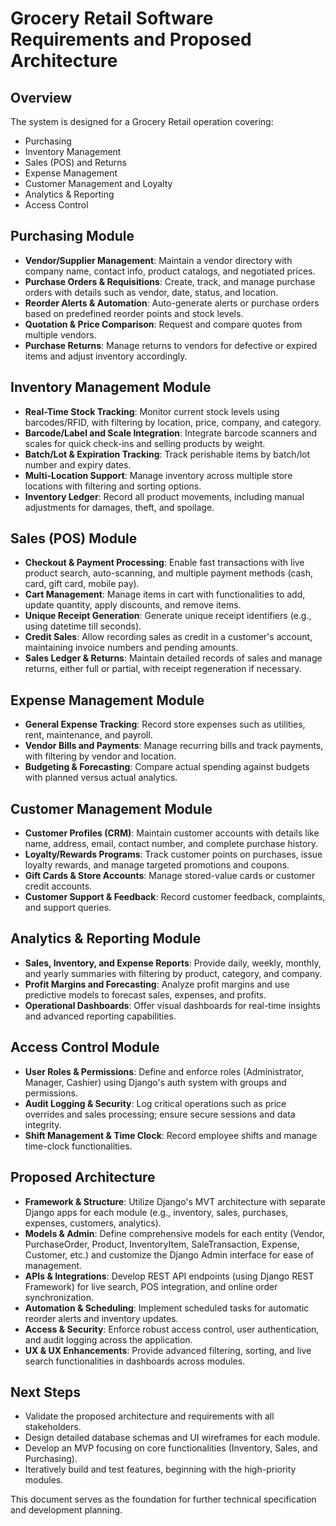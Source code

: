 # Grocery Retail Software Requirements and Proposed Architecture

## Overview
The system is designed for a Grocery Retail operation covering:
- Purchasing
- Inventory Management
- Sales (POS) and Returns
- Expense Management
- Customer Management and Loyalty
- Analytics & Reporting
- Access Control

## Purchasing Module
- **Vendor/Supplier Management**: Maintain a vendor directory with company name, contact info, product catalogs, and negotiated prices.
- **Purchase Orders & Requisitions**: Create, track, and manage purchase orders with details such as vendor, date, status, and location.
- **Reorder Alerts & Automation**: Auto-generate alerts or purchase orders based on predefined reorder points and stock levels.
- **Quotation & Price Comparison**: Request and compare quotes from multiple vendors.
- **Purchase Returns**: Manage returns to vendors for defective or expired items and adjust inventory accordingly.

## Inventory Management Module
- **Real-Time Stock Tracking**: Monitor current stock levels using barcodes/RFID, with filtering by location, price, company, and category.
- **Barcode/Label and Scale Integration**: Integrate barcode scanners and scales for quick check-ins and selling products by weight.
- **Batch/Lot & Expiration Tracking**: Track perishable items by batch/lot number and expiry dates.
- **Multi-Location Support**: Manage inventory across multiple store locations with filtering and sorting options.
- **Inventory Ledger**: Record all product movements, including manual adjustments for damages, theft, and spoilage.

## Sales (POS) Module
- **Checkout & Payment Processing**: Enable fast transactions with live product search, auto-scanning, and multiple payment methods (cash, card, gift card, mobile pay).
- **Cart Management**: Manage items in cart with functionalities to add, update quantity, apply discounts, and remove items.
- **Unique Receipt Generation**: Generate unique receipt identifiers (e.g., using datetime till seconds).
- **Credit Sales**: Allow recording sales as credit in a customer's account, maintaining invoice numbers and pending amounts.
- **Sales Ledger & Returns**: Maintain detailed records of sales and manage returns, either full or partial, with receipt regeneration if necessary.

## Expense Management Module
- **General Expense Tracking**: Record store expenses such as utilities, rent, maintenance, and payroll.
- **Vendor Bills and Payments**: Manage recurring bills and track payments, with filtering by vendor and location.
- **Budgeting & Forecasting**: Compare actual spending against budgets with planned versus actual analytics.

## Customer Management Module
- **Customer Profiles (CRM)**: Maintain customer accounts with details like name, address, email, contact number, and complete purchase history.
- **Loyalty/Rewards Programs**: Track customer points on purchases, issue loyalty rewards, and manage targeted promotions and coupons.
- **Gift Cards & Store Accounts**: Manage stored-value cards or customer credit accounts.
- **Customer Support & Feedback**: Record customer feedback, complaints, and support queries.

## Analytics & Reporting Module
- **Sales, Inventory, and Expense Reports**: Provide daily, weekly, monthly, and yearly summaries with filtering by product, category, and company.
- **Profit Margins and Forecasting**: Analyze profit margins and use predictive models to forecast sales, expenses, and profits.
- **Operational Dashboards**: Offer visual dashboards for real-time insights and advanced reporting capabilities.

## Access Control Module
- **User Roles & Permissions**: Define and enforce roles (Administrator, Manager, Cashier) using Django's auth system with groups and permissions.
- **Audit Logging & Security**: Log critical operations such as price overrides and sales processing; ensure secure sessions and data integrity.
- **Shift Management & Time Clock**: Record employee shifts and manage time-clock functionalities.

## Proposed Architecture
- **Framework & Structure**: Utilize Django's MVT architecture with separate Django apps for each module (e.g., inventory, sales, purchases, expenses, customers, analytics).
- **Models & Admin**: Define comprehensive models for each entity (Vendor, PurchaseOrder, Product, InventoryItem, SaleTransaction, Expense, Customer, etc.) and customize the Django Admin interface for ease of management.
- **APIs & Integrations**: Develop REST API endpoints (using Django REST Framework) for live search, POS integration, and online order synchronization.
- **Automation & Scheduling**: Implement scheduled tasks for automatic reorder alerts and inventory updates.
- **Access & Security**: Enforce robust access control, user authentication, and audit logging across the application.
- **UX & UX Enhancements**: Provide advanced filtering, sorting, and live search functionalities in dashboards across modules.

## Next Steps
- Validate the proposed architecture and requirements with all stakeholders.
- Design detailed database schemas and UI wireframes for each module.
- Develop an MVP focusing on core functionalities (Inventory, Sales, and Purchasing).
- Iteratively build and test features, beginning with the high-priority modules.

This document serves as the foundation for further technical specification and development planning.